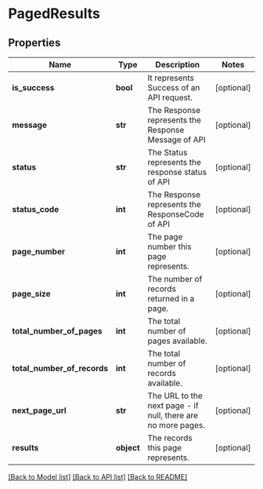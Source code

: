 # PagedResults

## Properties
Name | Type | Description | Notes
------------ | ------------- | ------------- | -------------
**is_success** | **bool** | It represents Success of an API request. | [optional] 
**message** | **str** | The Response represents the Response Message  of API | [optional] 
**status** | **str** | The Status represents the response status of API | [optional] 
**status_code** | **int** | The Response represents the ResponseCode  of API | [optional] 
**page_number** | **int** | The page number this page represents. | [optional] 
**page_size** | **int** | The number of records returned in a page. | [optional] 
**total_number_of_pages** | **int** | The total number of pages available. | [optional] 
**total_number_of_records** | **int** | The total number of records available. | [optional] 
**next_page_url** | **str** | The URL to the next page - if null, there are no more pages. | [optional] 
**results** | **object** | The records this page represents. | [optional] 

[[Back to Model list]](../README.md#documentation-for-models) [[Back to API list]](../README.md#documentation-for-api-endpoints) [[Back to README]](../README.md)

